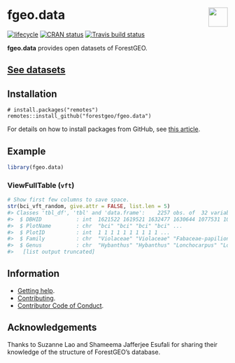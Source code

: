 
<!-- README.md is generated from README.Rmd. Please edit that file -->

# <img src="https://i.imgur.com/39pvr4n.png" align="right" height=44 /> fgeo.data

[![lifecycle](https://img.shields.io/badge/lifecycle-experimental-orange.svg)](https://www.tidyverse.org/lifecycle/#experimental)
[![CRAN
status](https://www.r-pkg.org/badges/version/fgeo.data)](https://cran.r-project.org/package=fgeo.data)
[![Travis build
status](https://travis-ci.org/forestgeo/fgeo.data.svg?branch=master)](https://travis-ci.org/forestgeo/fgeo.data)

**fgeo.data** provides open datasets of
ForestGEO.

## [See datasets](https://forestgeo.github.io/fgeo.data/articles/fgeo.data.html)

## Installation

    # install.packages("remotes")
    remotes::install_github("forestgeo/fgeo.data")

For details on how to install packages from GitHub, see [this
article](https://goo.gl/dQKEeg).

## Example

``` r
library(fgeo.data)
```

### ViewFullTable (`vft`)

``` r
# Show first few columns to save space.
str(bci_vft_random, give.attr = FALSE, list.len = 5)
#> Classes 'tbl_df', 'tbl' and 'data.frame':    2257 obs. of  32 variables:
#>  $ DBHID           : int  1621522 1619521 1632477 1630644 1077531 1074697 826469 823306 1006845 1003843 ...
#>  $ PlotName        : chr  "bci" "bci" "bci" "bci" ...
#>  $ PlotID          : int  1 1 1 1 1 1 1 1 1 1 ...
#>  $ Family          : chr  "Violaceae" "Violaceae" "Fabaceae-papilionoideae" "Fabaceae-papilionoideae" ...
#>  $ Genus           : chr  "Hybanthus" "Hybanthus" "Lonchocarpus" "Lonchocarpus" ...
#>   [list output truncated]
```

## Information

  - [Getting help](SUPPORT.md).
  - [Contributing](CONTRIBUTING.md).
  - [Contributor Code of Conduct](CODE_OF_CONDUCT.md).

## Acknowledgements

Thanks to Suzanne Lao and Shameema Jafferjee Esufali for sharing their
knowledge of the structure of ForestGEO’s database.
